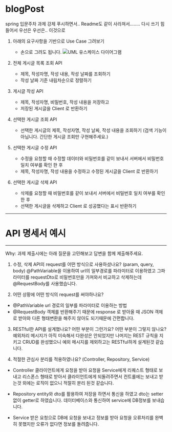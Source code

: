 # blogPost
spring 입문주차 과제
강제 푸시하면서.. Readme도 같이 사라져서........ 다시 쓰기 힘들어서 우선은 우선은..
이것으로

1. 아래의 요구사항을 기반으로 Use Case 그려보기
    - 손으로 그려도 됩니다. 
    ![UML 유스케이스 다이어그램](https://user-images.githubusercontent.com/45612782/206932352-111139f8-e48d-47f2-ad5a-04ce412723d3.png)

2. 전체 게시글 목록 조회 API
    - 제목, 작성자명, 작성 내용, 작성 날짜를 조회하기
    - 작성 날짜 기준 내림차순으로 정렬하기
3. 게시글 작성 API
    - 제목, 작성자명, 비밀번호, 작성 내용을 저장하고
    - 저장된 게시글을 Client 로 반환하기
4. 선택한 게시글 조회 API
    - 선택한 게시글의 제목, 작성자명, 작성 날짜, 작성 내용을 조회하기 
    (검색 기능이 아닙니다. 간단한 게시글 조회만 구현해주세요.)
5. 선택한 게시글 수정 API
    - 수정을 요청할 때 수정할 데이터와 비밀번호를 같이 보내서 서버에서 비밀번호 일치 여부를 확인 한 후
    - 제목, 작성자명, 작성 내용을 수정하고 수정된 게시글을 Client 로 반환하기
6. 선택한 게시글 삭제 API
    - 삭제를 요청할 때 비밀번호를 같이 보내서 서버에서 비밀번호 일치 여부를 확인 한 후
    - 선택한 게시글을 삭제하고 Client 로 성공했다는 표시 반환하기


---
# API 명세서 예시


---
Why: 과제 제출시에는 아래 질문을 고민해보고 답변을 함께 제출해주세요.

1. 수정, 삭제 API의 request를 어떤 방식으로 사용하셨나요? (param, query, body) 
@PathVariable을 이용하여 url의 일부경로를 파라미터로 이용하였고 그파라미터를
requestDto로 비밀번호만을 가져와서 비교하고 삭제하는데 @RequestBody를 사용했습니다.

2. 어떤 상황에 어떤 방식의 request를 써야하나요?

- @PathVariable
url 경로의 일부를 파라미터로 이용하는 방법
- @RequestBody
객체를 반환해주기 때문에 response 로 받아올 때 JSON 객체로 받아와
다른 형태변환을 해주지 않아도 되기때문에 간편합니다.

3. RESTful한 API를 설계했나요? 어떤 부분이 그런가요? 어떤 부분이 그렇지 않나요?
예외처리 메시지가 아직 미숙해서 다완성은 안되었지만
나머지는 REST 규칙을 지키고 CRUD를 완성했으니 예외 메시지를 제외하고는 RESTful하게 설계된것 같습니다.

4. 적절한 관심사 분리를 적용하였나요? (Controller, Repository, Service)
- Controller
클라이언트에게 요청을 받아 요청을 Service에게 리퀘스트 형태로 보내고
리스폰스 형태로 받아서 클라이언트에게 되돌려주면서 컨트롤에는 보내고 받는것 외에는 로직이 없으니
적절히 분리 된것 같습니다.

- Repository
entity와 dto를 활용하여 저장을 하면서 통신을 하였고 dto는 setter없이 getter로 하였습니다.
데이터베이스와 통신하여 service에 DB정보를 보내습니다.
- Service
받은 요청으로 DB에 요청을 보내고 정보를 받아 요청을 오류처리를 완벽히 못했지만
오류가 없다면 정보를 돌려줍니다.
